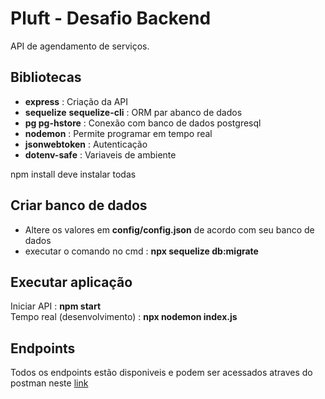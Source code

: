 # Pluft - Desafio Backend
API de agendamento de serviços.


## Bibliotecas
- **express**                           : Criação da API  
- **sequelize**	**sequelize-cli**       : ORM par abanco de dados
- **pg pg-hstore**                      : Conexão com banco de dados postgresql
- **nodemon**                           : Permite programar em tempo real
- **jsonwebtoken**                      : Autenticação 
- **dotenv-safe**                       : Variaveis de ambiente 

npm install deve instalar todas  

## Criar banco de dados
- Altere os valores em **config/config.json** de acordo com seu banco de dados
- executar o comando no cmd : **npx sequelize db:migrate**  

## Executar aplicação  
Iniciar API : **npm start**  
Tempo real (desenvolvimento) : **npx nodemon index.js**

## Endpoints
Todos os endpoints estão disponiveis e podem ser acessados atraves do postman neste [link]()